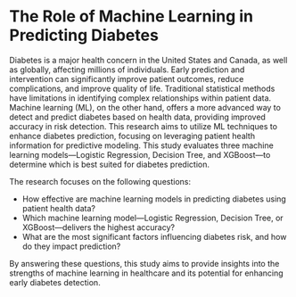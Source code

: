 # The Role of Machine Learning in Predicting Diabetes

Diabetes is a major health concern in the United States and Canada, as well as globally, affecting millions of individuals.
Early prediction and intervention can significantly improve patient outcomes, reduce complications, and improve
quality of life. Traditional statistical methods have limitations in identifying complex relationships within patient data.
Machine learning (ML), on the other hand, offers a more advanced way to detect and predict diabetes based on health
data, providing improved accuracy in risk detection. This research aims to utilize ML techniques to enhance diabetes
prediction, focusing on leveraging patient health information for predictive modeling.
This study evaluates three machine learning models—Logistic Regression, Decision Tree, and XGBoost—to determine
which is best suited for diabetes prediction.

The research focuses on the following questions:
- How effective are machine learning models in predicting diabetes using patient health data?
- Which machine learning model—Logistic Regression, Decision Tree, or XGBoost—delivers the highest accuracy?
- What are the most significant factors influencing diabetes risk, and how do they impact prediction?

By answering these questions, this study aims to provide insights into the strengths of machine learning in healthcare
and its potential for enhancing early diabetes detection.
